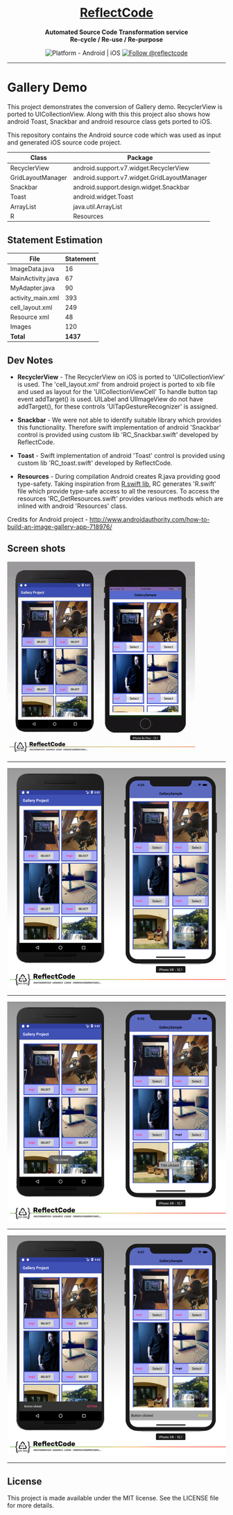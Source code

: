 <h1 align="center">
  <a href="http://www.reflectcode.com">
    ReflectCode
  </a>
</h1>
<p align="center">
  <strong>Automated Source Code Transformation service</strong><br>
  <strong>Re-cycle / Re-use / Re-purpose</strong><br>
</p>

<p align="center">
  <img src="https://img.shields.io/badge/Platform-Android%20%7C%20iOS-green" alt="Platform - Android | iOS" />
  <a href="https://twitter.com/intent/follow?screen_name=reflectcode">
    <img src="https://img.shields.io/twitter/follow/reflectcode.svg?label=Follow%20@reflectcode" alt="Follow @reflectcode" />
  </a>
</p>


-----
# Gallery Demo
This project demonstrates the conversion of Gallery demo. RecyclerView is ported to UICollectionView.
Along with this this project also shows how android Toast, Snackbar and android resource class gets ported to iOS.

This repository contains the Android source code which was used as input and generated iOS source code project.
 
| Class | Package |
|---------|------------|
| RecyclerView | android.support.v7.widget.RecyclerView | 
| GridLayoutManager | android.support.v7.widget.GridLayoutManager| 
| Snackbar | android.support.design.widget.Snackbar| 
| Toast | android.widget.Toast| 
| ArrayList | java.util.ArrayList| 
| R | Resources | 


## Statement Estimation
| File | Statement |
|---------|------------|
| ImageData.java | 16 |
| MainActivity.java | 67 |
| MyAdapter.java | 90 |
| activity_main.xml | 393 |
| cell_layout.xml | 249 |
| Resource xml | 48 |
| Images | 120 |
| **Total** | **1437** |


## Dev Notes


* **RecyclerView** - The RecyclerView on iOS is ported to 'UICollectionView' is used. The 'cell_layout.xml' from android project is ported to xib file and used as layout for the 'UICollectionViewCell'
To handle button tap event addTarget() is used. UILabel and UIImageView do not have addTarget(), for these controls 'UITapGestureRecognizer' is assigned.

* **Snackbar** - We were not able to identify suitable library which provides this functionality. Therefore swift implementation of android 'Snackbar' control is provided using custom lib 'RC_Snackbar.swift' developed by ReflectCode.

* **Toast** - Swift implementation of android 'Toast' control is provided using custom lib 'RC_toast.swift' developed by ReflectCode.

* **Resources** - During compilation Android creates R.java providing good type-safety. 
Taking inspiration from [R.swift lib](https://github.com/mac-cain13/R.swift), RC generates 'R.swift' file which provide type-safe access to all the resources.
To access the resources 'RC_GetResources.swift' provides various methods which are inlined with android 'Resources' class.


Credits for Android project - http://www.androidauthority.com/how-to-build-an-image-gallery-app-718976/


## Screen shots

<img src="/Visuals/Side-by-Side-Small.gif" alt="Side-by-Side-Video"/>

-----

<img src="/Visuals/ScreenShot-01.png" alt="ScreenShot-01"/>

-----

<img src="/Visuals/ScreenShot-02.png" alt="ScreenShot-02"/>

-----

<img src="/Visuals/ScreenShot-03.png" alt="ScreenShot-03"/>

-----


## License

This project is made available under the MIT license. See the LICENSE file for more details.
